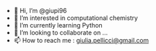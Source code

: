 - 👋 Hi, I’m @giupi96
- 👀 I’m interested in computational chemistry 
- 🌱 I’m currently learning Python
- 💞️ I’m looking to collaborate on ...
- 📫 How to reach me : giulia.pellicci@gmail.com

<!---
giupi96/giupi96 is a ✨ special ✨ repository because its `README.md` (this file) appears on your GitHub profile.
You can click the Preview link to take a look at your changes.
--->
